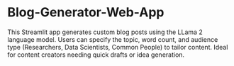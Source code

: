 # Blog-Generator-Web-App
This Streamlit app generates custom blog posts using the LLama 2 language model. Users can specify the topic, word count, and audience type (Researchers, Data Scientists, Common People) to tailor content. Ideal for content creators needing quick drafts or idea generation.

